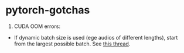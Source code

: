 # pytorch-gotchas

1. CUDA OOM errors:
  - If dynamic batch size is used (ege audios of different lengths), start from the largest possible batch. See [this thread](https://discuss.pytorch.org/t/how-to-debug-causes-of-gpu-memory-leaks/6741/11?u=jan_vainer).

